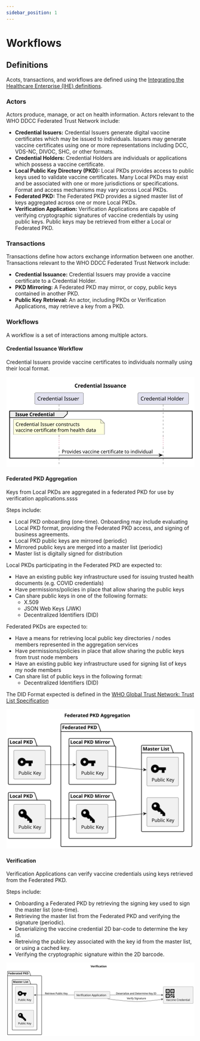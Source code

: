 ```yaml
---
sidebar_position: 1
---
```


# Workflows

## Definitions

Acots, transactions, and workflows are defined using the [Integrating the
Healthcare Enterprise (IHE) definitions](https://profiles.ihe.net/GeneralIntro/ch-3.html).

### Actors

Actors produce, manage, or act on health information. Actors relevant to the
WHO DDCC Federated Trust Network include:

- **Credential Issuers:** Credential Issuers generate digital vaccine 
certificates which may be issued to individuals. Issuers may generate 
vaccine certificates using one or more representations including DCC, 
VDS-NC, DIVOC, SHC, or other formats.
- **Credential Holders:** Credential Holders are individuals or applications
which possess a vaccine certificate.
- **Local Public Key Directory (PKD):** Local PKDs provides access to public
keys used to validate vaccine certificates. Many Local PKDs may exist and be
associated with one or more jurisdictions or specifications. Format and access
mechanisms may vary across Local PKDs.
- **Federated PKD:** The Federated PKD provides a signed master list of keys
aggregated across one or more Local PKDs.
- **Verification Application:** Verification Applications are capable of
verifying cryptographic signatures of vaccine credentials by using public
keys. Public keys may be retrieved from either a Local or Federated PKD.

### Transactions

Transactions define how actors exchange information between one another.
Transactions relevant to the WHO DDCC Federated Trust Network include:

- **Credential Issuance:** Credential Issuers may provide a vaccine
certificate to a Credential Holder.
- **PKD Mirroring:** A Federated PKD may mirror, or copy, public keys contained
in another PKD.
- **Public Key Retrieval:** An actor, including PKDs or Verification Applications,
may retrieve a key from a PKD.

### Workflows

A workflow is a set of interactions among multiple actors.

#### Credential Issuance Workflow

Credential Issuers provide vaccine certificates to individuals normally
using their local format.

![Issuance Workflow Diagram](/img/issuance.svg)

#### Federated PKD Aggregation

Keys from Local PKDs are aggregated in a federated PKD for use by verification
applications.ssss

Steps include:
- Local PKD onboarding (one-time). Onboarding may include evaluating Local PKD
format, providing the Federated PKD access, and signing of business agreements.
- Local PKD public keys are mirrored (periodic)
- Mirrored public keys are merged into a master list (periodic)
- Master list is digitally signed for distribution

Local PKDs participating in the Federated PKD are expected to:
- Have an existing public key infrastructure used for issuing trusted health documents (e.g. COVID credentials)
- Have permissions/policies in place that allow sharing the public keys
- Can share public keys in one of the following formats:
  - X.509
  - JSON Web Keys (JWK)
  - Decentralized Identifiers (DID)

Federated PKDs are expected to:
- Have a means for retrieving local public key directories / nodes members represented in the aggregation services
- Have permissions/policies in place that allow sharing the public keys from trust node members
- Have an existing public key infrastructure used for signing list of keys my node members
- Can share list of public keys in the following format:
  - Decentralized Identifiers (DID)

The DID Format expected is defined in the
[WHO Global Trust Network: Trust List Specification](https://github.com/WorldHealthOrganization/ddcc-trust/blob/main/TrustListSpecification.md)

![Aggregation Workflow Diagram](/img/aggregation.svg)

#### Verification

Verification Applications can verify vaccine credentials using keys retrieved from
the Federated PKD.

Steps include:
- Onboarding a Federated PKD by retrieving the signing key used to sign
the master list (one-time).
- Retrieving the master list from the Federated PKD and verifying the signature (periodic).
- Deserializing the vaccine credential 2D bar-code to determine the key id.
- Retreiving the public key associated with the key id from the master list, or using a cached key.
- Verifying the cryptographic signature within the 2D barcode.

![Verification Workflow Diagram](/img/verification.svg)
